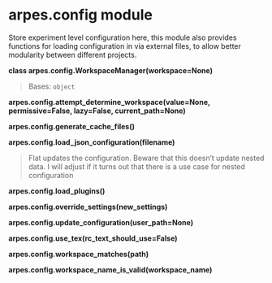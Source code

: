 # arpes.config module

Store experiment level configuration here, this module also provides
functions for loading configuration in via external files, to allow
better modularity between different projects.

**class arpes.config.WorkspaceManager(workspace=None)**

> Bases: `object`

**arpes.config.attempt\_determine\_workspace(value=None,
permissive=False, lazy=False, current\_path=None)**

**arpes.config.generate\_cache\_files()**

**arpes.config.load\_json\_configuration(filename)**

> Flat updates the configuration. Beware that this doesn’t update nested
> data. I will adjust if it turns out that there is a use case for
> nested configuration

**arpes.config.load\_plugins()**

**arpes.config.override\_settings(new\_settings)**

**arpes.config.update\_configuration(user\_path=None)**

**arpes.config.use\_tex(rc\_text\_should\_use=False)**

**arpes.config.workspace\_matches(path)**

**arpes.config.workspace\_name\_is\_valid(workspace\_name)**
